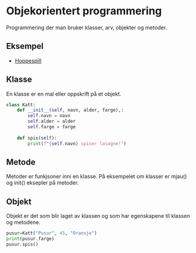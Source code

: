 # Objekorientert programmering
Programmering der man bruker klasser, arv, objekter og metoder.

## Eksempel

- [Hoppespill](https://github.com/Jensbjorgo/IT2-bigmppe/tree/main/pygame/hoppespillet)

## Klasse
En klasse er en mal eller oppskrift på et objekt.

```python
class Katt:
    def __init__(self, navn, alder, farge),:
        self.navn = navn
        self.alder = alder
        self.farge = farge
    
    def spis(self):
        print(f"{self.navn} spiser lasagne!")

```

## Metode
Metoder er funkjsoner inni en klasse. På eksempelet om klasser er mjau() og init() eksepler på metoder.

## Objekt
Objekt er det som blir laget av klassen og som har egenskapene til klassen og metodene. 

```python
pusur=Katt("Pusur", 45, "Oransje")
print(pusur.farge)
pusur.spis()

```